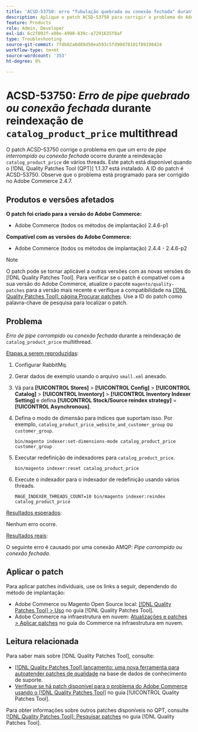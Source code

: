 ```yaml
---
title: 'ACSD-53750: erro "Tubulação quebrada ou conexão fechada" durante reindexação de catalog_product_price de vários threads'
description: Aplique o patch ACSD-53750 para corrigir o problema do Adobe Commerce em que um erro *Pipe quebrado ou conexão fechada* ocorre durante a reindexação de vários threads catalog_product_price.
feature: Products
role: Admin, Developer
exl-id: 6c2f092f-a98e-4990-839c-a7291635f8af
type: Troubleshooting
source-git-commit: 7fdb02a6d89d50ea593c5fd99d78101f89198424
workflow-type: tm+mt
source-wordcount: '353'
ht-degree: 0%

---
```


# ACSD-53750: *Erro de pipe quebrado ou conexão fechada* durante reindexação de `catalog_product_price` multithread

O patch ACSD-53750 corrige o problema em que um erro de *pipe interrompido ou conexão fechada* ocorre durante a reindexação `catalog_product_price` de vários threads. Este patch está disponível quando o [!DNL Quality Patches Tool (QPT)] 1.1.37 está instalado. A ID do patch é ACSD-53750. Observe que o problema está programado para ser corrigido no Adobe Commerce 2.4.7.

## Produtos e versões afetados

**O patch foi criado para a versão do Adobe Commerce:**

* Adobe Commerce (todos os métodos de implantação) 2.4.6-p1

**Compatível com as versões do Adobe Commerce:**

* Adobe Commerce (todos os métodos de implantação) 2.4.4 - 2.4.6-p2

>[!NOTE]
>
>O patch pode se tornar aplicável a outras versões com as novas versões do [!DNL Quality Patches Tool]. Para verificar se o patch é compatível com a sua versão do Adobe Commerce, atualize o pacote `magento/quality-patches` para a versão mais recente e verifique a compatibilidade na [[!DNL Quality Patches Tool]: página Procurar patches](https://experienceleague.adobe.com/tools/commerce-quality-patches/index.html?lang=pt-BR). Use a ID do patch como palavra-chave de pesquisa para localizar o patch.

## Problema

*Erro de pipe corrompido ou conexão fechada* durante a reindexação de `catalog_product_price` multithread.

<u>Etapas a serem reproduzidas</u>:

1. Configurar RabbitMq.
1. Gerar dados de exemplo usando o arquivo `small.xml` anexado.
1. Vá para **[!UICONTROL Stores]** > **[!UICONTROL Config]** > **[!UICONTROL Catalog]** > **[!UICONTROL Inventory]** > **[!UICONTROL Inventory Indexer Setting]** e defina **[!UICONTROL Stock/Source reindex strategy]** = **[!UICONTROL Asynchronous]**.
1. Defina o modo de dimensão para índices que suportam isso. Por exemplo, `catalog_product_price_website_and_customer_group` ou `customer_group`.

   ```
   bin/magento indexer:set-dimensions-mode catalog_product_price customer_group
   ```

1. Executar redefinição de indexadores para `catalog_product_price`.

   ```
   bin/magento indexer:reset catalog_product_price
   ```

1. Execute o indexador para o indexador de redefinição usando vários threads.

   ```
   MAGE_INDEXER_THREADS_COUNT=10 bin/magento indexer:reindex catalog_product_price
   ```

<u>Resultados esperados</u>:

Nenhum erro ocorre.

<u>Resultados reais</u>:

O seguinte erro é causado por uma conexão AMQP: *Pipe corrompido ou conexão fechada*.

## Aplicar o patch

Para aplicar patches individuais, use os links a seguir, dependendo do método de implantação:

* Adobe Commerce ou Magento Open Source local: [[!DNL Quality Patches Tool] > Uso](/help/tools/quality-patches-tool/usage.md) no guia [!DNL Quality Patches Tool].
* Adobe Commerce na infraestrutura em nuvem: [Atualizações e patches > Aplicar patches](https://experienceleague.adobe.com/docs/commerce-cloud-service/user-guide/develop/upgrade/apply-patches.html?lang=pt-BR) no guia do Commerce na infraestrutura em nuvem.

## Leitura relacionada

Para saber mais sobre [!DNL Quality Patches Tool], consulte:

* [[!DNL Quality Patches Tool] lançamento: uma nova ferramenta para autoatender patches de qualidade](https://experienceleague.adobe.com/pt-br/docs/commerce-operations/tools/quality-patches-tool/quality-patches-tool-to-self-serve-quality-patches) na base de dados de conhecimento de suporte.
* [Verifique se há patch disponível para o problema do Adobe Commerce usando o  [!DNL Quality Patches Tool]](/help/tools/quality-patches-tool/patches-available-in-qpt/check-patch-for-magento-issue-with-magento-quality-patches.md) no guia [!UICONTROL Quality Patches Tool].


Para obter informações sobre outros patches disponíveis no QPT, consulte [[!DNL Quality Patches Tool]: Pesquisar patches](https://experienceleague.adobe.com/tools/commerce-quality-patches/index.html?lang=pt-BR) no guia [!DNL Quality Patches Tool].
